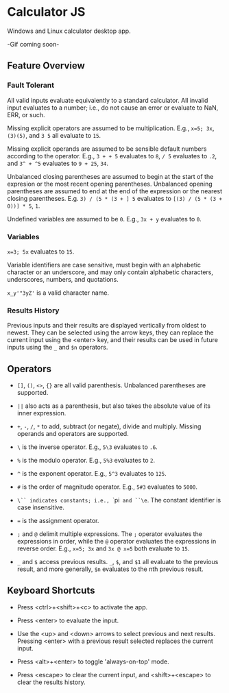 # Calculator JS

Windows and Linux calculator desktop app.

-Gif coming soon-

## Feature Overview

### Fault Tolerant

All valid inputs evaluate equivalently to a standard calculator. All invalid input evaluates to a number; i.e., do not cause an error or evaluate to NaN, ERR, or such.

Missing explicit operators are assumed to be multiplication. E.g., `x=5; 3x`, `(3)(5)`, and `3 5` all evaluate to `15`.

Missing explicit operands are assumed to be sensible default numbers according to the operator. E.g., `3 + + 5` evaluates to `8`, `/ 5` evaluates to `.2`, and `3^ + ^5` evaluates to `9 + 25`, `34`.

Unbalanced closing parentheses are assumed to begin at the start of the expresion or the most recent opening parentheses. Unbalanced opening parentheses are assumed to end at the end of the expression or the nearest closing parentheses. E.g. `3) / (5 * (3 + ] 5` evaluates to `[(3) / (5 * (3 + 0))] * 5`, `1`.

Undefined variables are assumed to be `0`. E.g., `3x + y` evaluates to `0`.

### Variables

`x=3; 5x` evaluates to `15`.

Variable identifiers are case sensitive, must begin with an alphabetic character or an underscore, and may only contain alphabetic characters, underscores, numbers, and quotations.

`x_y'"3yZ'` is a valid character name.

### Results History

Previous inputs and their results are displayed vertically from oldest to newest. They can be selected using the arrow keys, they can replace the current input using the \<enter> key, and their results can be used in future inputs using the `_` and `$n` operators.

## Operators

- `[]`, `()`, `<>`, `{}` are all valid parenthesis. Unbalanced parentheses are supported.

- `||` also acts as a parenthesis, but also takes the absolute value of its inner expression.

- `+`, `-`, `/`, `*` to add, subtract (or negate), divide and multiply. Missing operands and operators are supported.

- `\` is the inverse operator. E.g., `5\3` evaluates to `.6`. 

- `%` is the modulo operator. E.g., `5%3` evaluates to `2`.

- `^` is the exponent operator. E.g., `5^3` evaluates to `125`.

- `#` is the order of magnitude operator. E.g., `5#3` evaluates to `5000`.

- `\`` indicates constants; i.e., `\`pi` and ``\e`. The constant identifier is case insensitive.

- `=` is the assignment operator.

- `;` and `@` delimit multiple expressions. The `;` operator evaluates the expressions in order, while the `@` operator evaluates the expressions in reverse order. E.g., `x=5; 3x` and `3x @ x=5` both evaluate to `15`.

- `_` and `$` access previous results. `_`, `$`, and `$1` all evaluate to the previous result, and more generally, `$n` evaluates to the nth previous result. 

## Keyboard Shortcuts

- Press \<ctrl>+\<shift>+\<c> to activate the app. 

- Press \<enter> to evaluate the input.

- Use the \<up> and \<down> arrows to select previous and next results. Pressing \<enter> with a previous result selected replaces the current input.

- Press \<alt>+\<enter> to toggle 'always-on-top' mode.

- Press \<escape> to clear the current input, and \<shift>+\<escape> to clear the results history.
